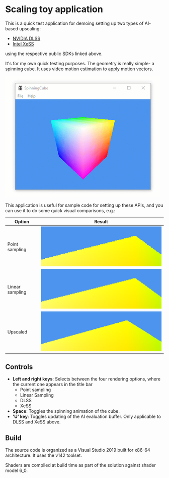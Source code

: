 # Scaling toy application

This is a quick test application for demoing setting up two types of AI-based upscaling:
* [NVIDIA DLSS](https://developer.nvidia.com/rtx/dlss/get-started)
* [Intel XeSS](https://github.com/intel/xess/releases/tag/v1.1.0)

using the respective public SDKs linked above.

It's for my own quick testing purposes. The geometry is really simple- a spinning cube. It uses video motion estimation to apply motion vectors.

![Example image](https://raw.githubusercontent.com/clandrew/spinningcube12/master/Images/Image.gif "Example image.")

This application is useful for sample code for setting up these APIs, and you can use it to do some quick visual comparisons, e.g.:

| Option  | Result |
| ------------- | ------------- |
| Point sampling  | ![Example image](https://raw.githubusercontent.com/clandrew/scaling/main/Images/Point.png "Example image.")  |
| Linear sampling  | ![Example image](https://raw.githubusercontent.com/clandrew/scaling/main/Images/Linear.png "Example image.")  |
| Upscaled  | ![Example image](https://raw.githubusercontent.com/clandrew/scaling/main/Images/Upscaled.png "Example image.")  |

## Controls

* **Left and right keys**: Selects between the four rendering options, where the current one appears in the title bar
  * Point sampling
  * Linear Sampling
  * DLSS
  * XeSS
* **Space**: Toggles the spinning animation of the cube.
* **'U' key**: Toggles updating of the AI evaluation buffer. Only applicable to DLSS and XeSS above. 

## Build
The source code is organized as a Visual Studio 2019 built for x86-64 architecture. It uses the v142 toolset.

Shaders are compiled at build time as part of the solution against shader model 6_0. 
